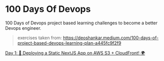 # 100 Days Of Devops
100 Days of Devops project based learning challenges to become a better Devops engineer.
> exercises taken from: https://deoshankar.medium.com/100-days-of-project-based-devops-learning-plan-a445fc9f2f9


[Day 1: 🚀 Deploying a Static NextJS App on AWS S3 + CloudFront! 🌍 ](https://github.com/shamchittesh/100daysofdevops/tree/master/1.%20NextJS-App-AWS-S3-Cloudfront)